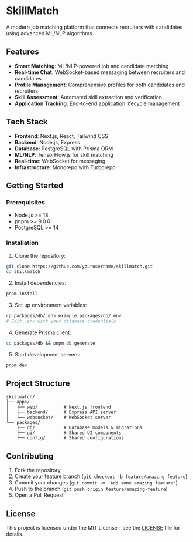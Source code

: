 # SkillMatch

A modern job matching platform that connects recruiters with candidates using advanced ML/NLP algorithms.

## Features

- **Smart Matching**: ML/NLP-powered job and candidate matching
- **Real-time Chat**: WebSocket-based messaging between recruiters and candidates
- **Profile Management**: Comprehensive profiles for both candidates and recruiters
- **Skill Assessment**: Automated skill extraction and verification
- **Application Tracking**: End-to-end application lifecycle management

## Tech Stack

- **Frontend**: Next.js, React, Tailwind CSS
- **Backend**: Node.js, Express
- **Database**: PostgreSQL with Prisma ORM
- **ML/NLP**: TensorFlow.js for skill matching
- **Real-time**: WebSocket for messaging
- **Infrastructure**: Monorepo with Turborepo

## Getting Started

### Prerequisites

- Node.js >= 18
- pnpm >= 9.0.0
- PostgreSQL >= 14

### Installation

1. Clone the repository:
```bash
git clone https://github.com/yourusername/skillmatch.git
cd skillmatch
```

2. Install dependencies:
```bash
pnpm install
```

3. Set up environment variables:
```bash
cp packages/db/.env.example packages/db/.env
# Edit .env with your database credentials
```

4. Generate Prisma client:
```bash
cd packages/db && pnpm db:generate
```

5. Start development servers:
```bash
pnpm dev
```

## Project Structure

```
skillmatch/
├── apps/
│   ├── web/          # Next.js frontend
│   ├── backend/      # Express API server
│   └── websocket/    # WebSocket server
└── packages/
    ├── db/           # Database models & migrations
    ├── ui/           # Shared UI components
    └── config/       # Shared configurations
```

## Contributing

1. Fork the repository
2. Create your feature branch (`git checkout -b feature/amazing-feature`)
3. Commit your changes (`git commit -m 'Add some amazing feature'`)
4. Push to the branch (`git push origin feature/amazing-feature`)
5. Open a Pull Request

## License

This project is licensed under the MIT License - see the [LICENSE](LICENSE) file for details.
